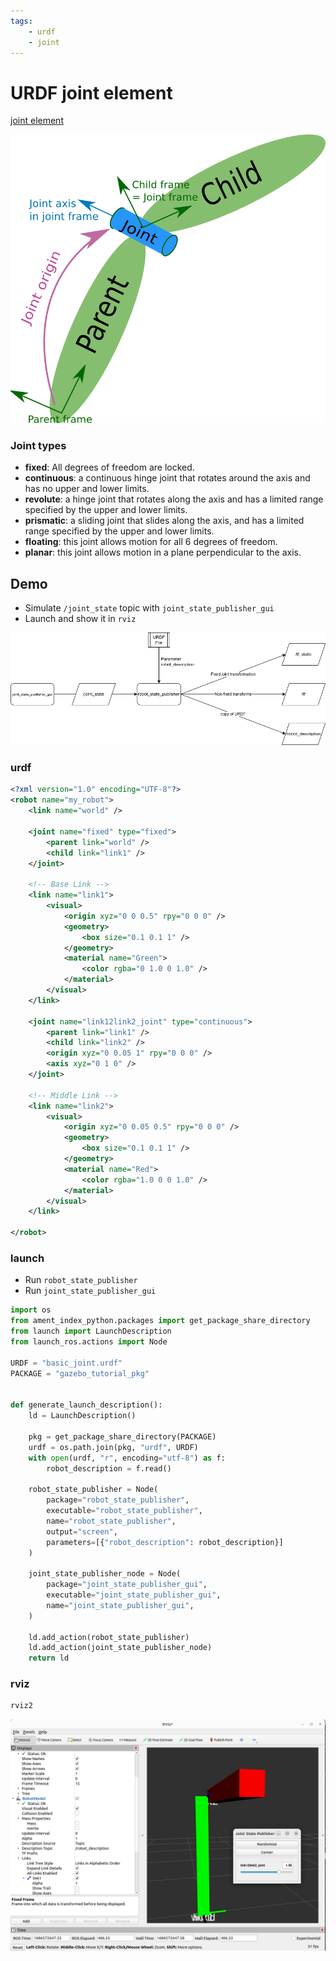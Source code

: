 ```yaml
---
tags:
    - urdf
    - joint
---
```


# URDF joint element
[joint element](https://wiki.ros.org/urdf/XML/joint)

![](images/joint_element.png)

### Joint types
- **fixed**: All degrees of freedom are locked.
- **continuous**: a continuous hinge joint that rotates around the axis and has no upper and lower limits. 
- **revolute**: a hinge joint that rotates along the axis and has a limited range specified by the upper and lower limits. 
- **prismatic**: a sliding joint that slides along the axis, and has a limited range specified by the upper and lower limits. 
- **floating**: this joint allows motion for all 6 degrees of freedom. 
- **planar**: this joint allows motion in a plane perpendicular to the axis. 


## Demo
- Simulate `/joint_state` topic with `joint_state_publisher_gui`
- Launch and show it in `rviz`

  
  
![](images/joint_state_robot_state.drawio.png)

### urdf

```xml title="basic_joint.urdf"
<?xml version="1.0" encoding="UTF-8"?>
<robot name="my_robot">
    <link name="world" />

    <joint name="fixed" type="fixed">
        <parent link="world" />
        <child link="link1" />
    </joint>

    <!-- Base Link -->
    <link name="link1">
        <visual>
            <origin xyz="0 0 0.5" rpy="0 0 0" />
            <geometry>
                <box size="0.1 0.1 1" />
            </geometry>
            <material name="Green">
                <color rgba="0 1.0 0 1.0" />
            </material>
        </visual>
    </link>

    <joint name="link12link2_joint" type="continuous">
        <parent link="link1" />
        <child link="link2" />
        <origin xyz="0 0.05 1" rpy="0 0 0" />
        <axis xyz="0 1 0" />
    </joint>

    <!-- Middle Link -->
    <link name="link2">
        <visual>
            <origin xyz="0 0.05 0.5" rpy="0 0 0" />
            <geometry>
                <box size="0.1 0.1 1" />
            </geometry>
            <material name="Red">
                <color rgba="1.0 0 0 1.0" />
            </material>
        </visual>
    </link>

</robot>
```


### launch 
- Run `robot_state_publisher`
- Run `joint_state_publisher_gui`

```python title="urdf_link.launch.py"
import os
from ament_index_python.packages import get_package_share_directory
from launch import LaunchDescription
from launch_ros.actions import Node

URDF = "basic_joint.urdf"
PACKAGE = "gazebo_tutorial_pkg"


def generate_launch_description():
    ld = LaunchDescription()

    pkg = get_package_share_directory(PACKAGE)
    urdf = os.path.join(pkg, "urdf", URDF)
    with open(urdf, "r", encoding="utf-8") as f:
        robot_description = f.read()

    robot_state_publisher = Node(
        package="robot_state_publisher",
        executable="robot_state_publisher",
        name="robot_state_publisher",
        output="screen",
        parameters=[{"robot_description": robot_description}]
    )

    joint_state_publisher_node = Node(
        package="joint_state_publisher_gui",
        executable="joint_state_publisher_gui",
        name="joint_state_publisher_gui",
    )

    ld.add_action(robot_state_publisher)
    ld.add_action(joint_state_publisher_node)
    return ld
```

### rviz

```bash title="run rviz"
rviz2
```

![](images/rviz_urdf_link.png)